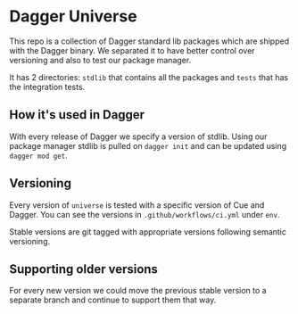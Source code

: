 # Dagger Universe

This repo is a collection of Dagger standard lib packages which are shipped with the Dagger binary. We separated it
to have better control over versioning and also to test our package manager.

It has 2 directories: `stdlib` that contains all the packages and `tests` that has the integration tests.

## How it's used in Dagger

With every release of Dagger we specify a version of stdlib. Using our package manager stdlib is pulled on `dagger init`
and can be updated using `dagger mod get`.

## Versioning

Every version of `universe` is tested with a specific version of Cue and Dagger. You can see the versions in 
`.github/workflows/ci.yml` under `env`. 

Stable versions are git tagged with appropriate versions following semantic versioning. 

## Supporting older versions

For every new version we could move the previous stable version to a separate branch and continue to support them that 
way.
